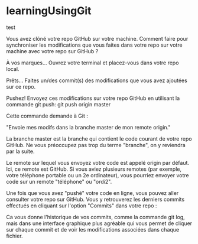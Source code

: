 # learningUsingGit
test

Vous avez clôné votre repo GitHub sur votre machine. Comment faire pour synchroniser les modifications que vous faites dans votre repo sur votre machine avec votre repo sur GitHub ?

À vos marques... Ouvrez votre terminal et placez-vous dans votre repo local.

Prêts... Faites un/des commit(s) des modifications que vous avez ajoutées sur ce repo.

Pushez! Envoyez ces modifications sur votre repo GitHub en utilisant la commande git push:
git push origin master


Cette commande demande à Git :

"Envoie mes modifs dans la branche master de mon remote origin."

 La branche master est la branche qui contient le code courant de votre repo GitHub. Ne vous préoccupez pas trop du terme "branche", on y reviendra par la suite.

Le remote sur lequel vous envoyez votre code est appelé origin par défaut. Ici, ce remote est GitHub. Si vous aviez plusieurs remotes (par exemple, votre téléphone portable ou un 2e ordinateur), vous pourriez envoyer votre code sur un remote "téléphone" ou "ordi2".

Une fois que vous avez "pushé" votre code en ligne, vous pouvez aller consulter votre repo sur GitHub. Vous y retrouverez les derniers commits effectués en cliquant sur l'option "Commits" dans votre repo : 

Ca vous donne l'historique de vos commits, comme la commande git log, mais dans une interface graphique plus agréable qui vous permet de cliquer sur chaque commit et de voir les modifications associées dans chaque fichier. 
